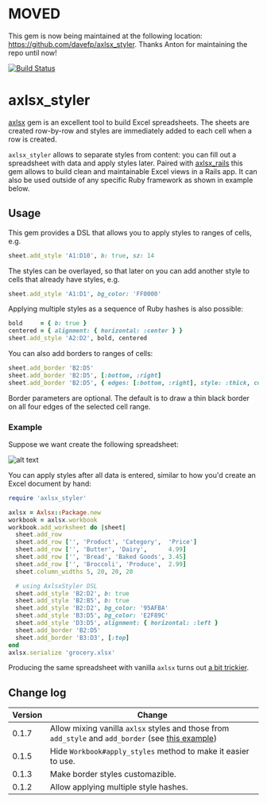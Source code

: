 # MOVED

This gem is now being maintained at the following location: https://github.com/davefp/axlsx_styler. Thanks Anton for maintaining the repo until now!

[![Build Status](https://travis-ci.org/sakovias/axlsx_styler.svg?branch=master)](https://travis-ci.org/sakovias/axlsx_styler)

# axlsx_styler

[axlsx](https://github.com/randym/axlsx) gem is an excellent tool to
build Excel spreadsheets. The sheets are
created row-by-row and styles are immediately added to each cell when a
row is created.

`axlsx_styler` allows to separate styles from content: you can fill out
a spreadsheet with data and apply styles later. Paired with
[axlsx_rails](https://github.com/straydogstudio/axlsx_rails) this gem
allows to build clean and maintainable Excel views in a Rails app. It can also
be used outside of any specific Ruby framework as shown in example below.

## Usage

This gem provides a DSL that allows you to apply styles to ranges of cells, e.g.

```ruby
sheet.add_style 'A1:D10', b: true, sz: 14
```

The styles can be overlayed, so that later on you can add another style
to cells that already have styles, e.g.

```ruby
sheet.add_style 'A1:D1', bg_color: 'FF0000'
```

Applying multiple styles as a sequence of Ruby hashes is also possible:

```ruby
bold     = { b: true }
centered = { alignment: { horizontal: :center } }
sheet.add_style 'A2:D2', bold, centered
```

You can also add borders to ranges of cells:

```ruby
sheet.add_border 'B2:D5'
sheet.add_border 'B2:D5', [:bottom, :right]
sheet.add_border 'B2:D5', { edges: [:bottom, :right], style: :thick, color: 'FF0000' }
```

Border parameters are optional. The default is to draw a thin black border on all four edges of the selected cell range.


### Example

Suppose we want create the following spreadsheet:

![alt text](./spreadsheet.png "Sample Spreadsheet")

You can apply styles after all data is entered, similar to how you'd create
an Excel document by hand:

```ruby
require 'axlsx_styler'

axlsx = Axlsx::Package.new
workbook = axlsx.workbook
workbook.add_worksheet do |sheet|
  sheet.add_row
  sheet.add_row ['', 'Product', 'Category',  'Price']
  sheet.add_row ['', 'Butter', 'Dairy',      4.99]
  sheet.add_row ['', 'Bread', 'Baked Goods', 3.45]
  sheet.add_row ['', 'Broccoli', 'Produce',  2.99]
  sheet.column_widths 5, 20, 20, 20

  # using AxlsxStyler DSL
  sheet.add_style 'B2:D2', b: true
  sheet.add_style 'B2:B5', b: true
  sheet.add_style 'B2:D2', bg_color: '95AFBA'
  sheet.add_style 'B3:D5', bg_color: 'E2F89C'
  sheet.add_style 'D3:D5', alignment: { horizontal: :left }
  sheet.add_border 'B2:D5'
  sheet.add_border 'B3:D3', [:top]
end
axlsx.serialize 'grocery.xlsx'
```

Producing the same spreadsheet with vanilla `axlsx` turns out [a bit trickier](./examples/vanilla_axlsx.md).


## Change log

Version | Change
--------|-------
0.1.7 | Allow mixing vanilla `axlsx` styles and those from `add_style` and `add_border` (see [this example](./examples/mixing_styles.rb))
0.1.5 | Hide `Workbook#apply_styles` method to make it easier to use.
0.1.3 | Make border styles customazible.
0.1.2 | Allow applying multiple style hashes.
